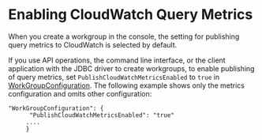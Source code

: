 # Enabling CloudWatch Query Metrics<a name="athena-cloudwatch-metrics-enable"></a>

When you create a workgroup in the console, the setting for publishing query metrics to CloudWatch is selected by default\.

If you use API operations, the command line interface, or the client application with the JDBC driver to create workgroups, to enable publishing of query metrics, set `PublishCloudWatchMetricsEnabled` to `true` in [WorkGroupConfiguration](https://docs.aws.amazon.com/athena/latest/APIReference/API_WorkGroupConfiguration.html)\. The following example shows only the metrics configuration and omits other configuration:

```
"WorkGroupConfiguration": { 
      "PublishCloudWatchMetricsEnabled": "true"
     ....
     }
```